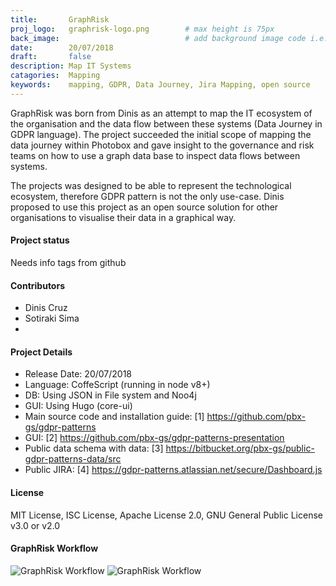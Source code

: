 ```yaml
---
title:       GraphRisk
proj_logo:   graphrisk-logo.png        # max height is 75px
back_image:                            # add background image code i.e. leave blank for default image ocb-project-banner.jpg
date:        20/07/2018
draft:       false
description: Map IT Systems
catagories:  Mapping
keywords:    mapping, GDPR, Data Journey, Jira Mapping, open source
---
```




GraphRisk was born from Dinis as an attempt to map the IT ecosystem of the organisation and the data flow between these systems (Data Journey in GDPR language). The project succeeded the initial scope of mapping the data journey within Photobox and gave insight to the governance and risk teams on how to use a graph data base to inspect data flows between systems.

The projects was designed to be able to represent the technological ecosystem, therefore GDPR pattern is not the only use-case. Dinis proposed to use this project as an open source solution for other organisations to visualise their data in a graphical way.


#### Project status

Needs info tags from github

#### Contributors
- Dinis Cruz
- Sotiraki Sima
-

#### Project Details
- Release Date: 20/07/2018
- Language: CoffeScript (running in node v8+)
- DB: Using JSON in File system and Noo4j
- GUI: Using Hugo (core-ui)
- Main source code and installation guide: [1] https://github.com/pbx-gs/gdpr-patterns
- GUI: [2] https://github.com/pbx-gs/gdpr-patterns-presentation
- Public data schema with data: [3] https://bitbucket.org/pbx-gs/public-gdpr-patterns-data/src
- Public JIRA: [4] https://gdpr-patterns.atlassian.net/secure/Dashboard.js

#### License

MIT License, ISC License, Apache License 2.0, GNU General Public License v3.0 or v2.0


#### GraphRisk Workflow

<img src="/images/graphrisk-1.png" title="GraphRisk Workflow"  class="img-responsive">


<img src="/images/graphrisk-2.png" title="GraphRisk Workflow" class="img-responsive">
